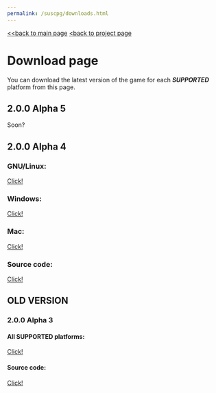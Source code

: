 ```yaml
---
permalink: /suscpg/downloads.html
---
```

[<<back to main page](/index) [<back to project page](/uscpg)
# Download page
You can download the latest version of the game for each ***SUPPORTED*** platform from this page.

## 2.0.0 Alpha 5
Soon?

## 2.0.0 Alpha 4
### GNU/Linux:
[Click!](https://github.com/MUGENSonic/SCP-Containment-Breach-Godot-Edition/releases/download/200a4/SCPCBGEv200a4.x86_64)

### Windows:
[Click!](https://github.com/MUGENSonic/SCP-Containment-Breach-Godot-Edition/releases/download/200a4/SCPCBGEv100a4.exe)

### Mac:
[Click!](https://github.com/MUGENSonic/SCP-Containment-Breach-Godot-Edition/releases/download/200a4/SCPCBGEv100a4.zip)

### Source code:
[Click!](https://github.com/MUGENSonic/SCP-Containment-Breach-Godot-Edition/archive/refs/tags/200a4.zip)


## OLD VERSION
### 2.0.0 Alpha 3
#### All **SUPPORTED** platforms:
[Click!](https://github.com/MUGENSonic/SCP-Containment-Breach-Godot-Edition/releases/download/2.0.0-a3/SCP.CB-Godot.Edition.version.2.0.0-alpha.3.7z)

#### Source code:
[Click!](https://github.com/MUGENSonic/SCP-Containment-Breach-Godot-Edition/archive/refs/tags/2.0.0-a3.zip)

